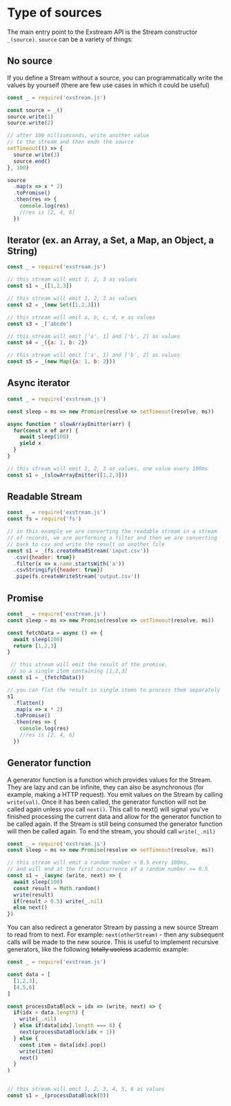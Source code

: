 # Type of sources

The main entry point to the Exstream API is the Stream constructor `_(source)`.
`source` can be a variety of things:

## No source

If you define a Stream without a source, you can programmatically write the values by yourself (there are few use cases in which it could be useful)

```js
const _ = require('exstream.js')

const source = _()
source.write(1)
source.write(2)

// after 100 milliseconds, write another value 
// to the stream and then ends the source
setTimeout(() => {
  source.write(3)
  source.end()
}, 100)

source
  .map(x => x * 2)
  .toPromise()
  .then(res => {
    console.log(res)
    //res is [2, 4, 6]
  })
```

## Iterator (ex. an Array, a Set, a Map, an Object, a String)
```js
const _ = require('exstream.js')

// this stream will emit 1, 2, 3 as values
const s1 = _([1,2,3]) 

// this stream will emit 1, 2, 3 as values
const s2 = _(new Set([1,2,3])) 

// this stream will emit a, b, c, d, e as values
const s3 = _('abcde') 

// this stream will emit ['a', 1] and ['b', 2] as values
const s4 = _({a: 1, b: 2}) 

// this stream will emit ['a', 1] and ['b', 2] as values
const s5 = _(new Map({a: 1, b: 2})) 
```

## Async iterator

```js
const _ = require('exstream.js')

const sleep = ms => new Promise(resolve => setTimeout(resolve, ms))

async function * slowArrayEmitter(arr) {
  for(const x of arr) {
    await sleep(100)
    yield x
  }
}

// this stream will emit 1, 2, 3 as values, one value every 100ms
const s1 = _(slowArrayEmitter([1,2,3])) 
```

## Readable Stream

```js
const _ = require('exstream.js')
const fs = require('fs')

// in this example we are converting the readable stream in a stream 
// of records, we are performing a filter and then we are converting 
// back to csv and write the result on another file
const s1 = _(fs.createReadStream('input.csv'))
  .csv({header: true})
  .filter(x => x.name.startsWith('a'))
  .csvStringify({header: true})
  .pipe(fs.createWriteStream('output.csv'))
```

## Promise

```js
const _ = require('exstream.js')
const sleep = ms => new Promise(resolve => setTimeout(resolve, ms))

const fetchData = async () => {
  await sleep(100)
  return [1,2,3]
}

 // this stream will emit the result of the promise, 
 // so a single item containing [1,2,3]
const s1 = _(fetchData())

// you can flat the result in single items to process them separately
s1
  .flatten()
  .map(x => x * 2)
  .toPromise()
  .then(res => {
    console.log(res)
    //res is [2, 4, 6]
  })
```

## Generator function

A generator function is a function which provides values for the Stream. They are lazy and can be infinite, they can also be asynchronous (for example, making a HTTP request). You emit values on the Stream by calling `write(val)`. Once it has been called, the generator function will not be called again unless you call `next()`. This call to next() will signal you've finished processing the current data and allow for the generator function to be called again. If the Stream is still being consumed the generator function will then be called again. To end the stream, you should call `write(_.nil)`

```js
const _ = require('exstream.js')
const sleep = ms => new Promise(resolve => setTimeout(resolve, ms))

// this stream will emit a random number < 0.5 every 100ms, 
// and will end at the first occurrence of a random number >= 0.5
const s1 = _(async (write, next) => {    
  await sleep(100)
  const result = Math.random()
  write(result)
  if(result > 0.5) write(_.nil)
  else next()
})
```

You can also redirect a generator Stream by passing a new source Stream to read from to next. For example: `next(otherStream)` - then any subsequent calls will be made to the new source. This is useful to implement recursive generators, like the following <s>totally useless</s> academic example:

```js
const _ = require('exstream.js')

const data = [
  [1,2,3], 
  [4,5,6]
]

const processDataBlock = idx => (write, next) => {    
  if(idx > data.length) {
    write(_.nil)
  } else if(data[idx].length === 0) {
    next(processDataBlock(idx + 1))  
  } else {
    const item = data[idx].pop()
    write(item)
    next()
  }
) 


// this stream will emit 1, 2, 3, 4, 5, 6 as values
const s1 = _(processDataBlock(0))
```


